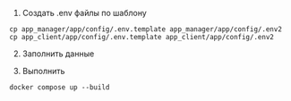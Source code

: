 1. Создать .env файлы по шаблону
```commandline
cp app_manager/app/config/.env.template app_manager/app/config/.env2
cp app_client/app/config/.env.template app_client/app/config/.env2
```

2. Заполнить данные

3. Выполнить
```commandline
docker compose up --build
```
